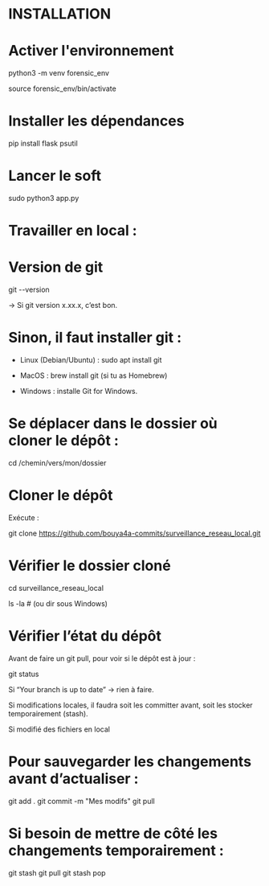 # INSTALLATION

# Activer l'environnement

python3 -m venv forensic_env

source forensic_env/bin/activate

# Installer les dépendances
pip install flask psutil

# Lancer le soft
sudo python3 app.py         






# Travailler en local : 

# Version de git 

git --version

-> Si git version x.xx.x, c’est bon.

# Sinon, il faut installer git :

* Linux (Debian/Ubuntu) : sudo apt install git

* MacOS : brew install git (si tu as Homebrew)

* Windows : installe Git for Windows.

# Se déplacer dans le dossier où cloner le dépôt :

cd /chemin/vers/mon/dossier

# Cloner le dépôt

Exécute :

git clone https://github.com/bouya4a-commits/surveillance_reseau_local.git

# Vérifier le dossier cloné

cd surveillance_reseau_local

ls -la   # (ou dir sous Windows)



# Vérifier l’état du dépôt

Avant de faire un git pull, pour voir si le dépôt est à jour :

git status

Si “Your branch is up to date” → rien à faire.

Si modifications locales, il faudra soit les committer avant, soit les stocker temporairement (stash).

Si modifié des fichiers en local

# Pour sauvegarder les changements avant d’actualiser :

git add .
git commit -m "Mes modifs"
git pull


# Si besoin de mettre de côté les changements temporairement :

git stash
git pull
git stash pop
